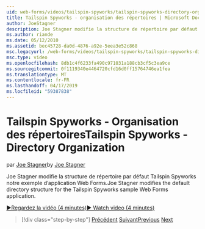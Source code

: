 ```yaml
---
uid: web-forms/videos/tailspin-spyworks/tailspin-spyworks-directory-organization
title: Tailspin Spyworks - organisation des répertoires | Microsoft Docs
author: JoeStagner
description: Joe Stagner modifie la structure de répertoire par défaut Tailspin Spyworks notre exemple d’application Web Forms.
ms.author: riande
ms.date: 05/12/2010
ms.assetid: bec45728-da0d-4876-a92e-5eea3e52c868
msc.legacyurl: /web-forms/videos/tailspin-spyworks/tailspin-spyworks-directory-organization
msc.type: video
ms.openlocfilehash: 8db1c4f6233fa490c971031a188cb3cf5c3ea9ce
ms.sourcegitcommit: 0f1119340e4464720cfd16d0ff15764746ea1fea
ms.translationtype: MT
ms.contentlocale: fr-FR
ms.lasthandoff: 04/17/2019
ms.locfileid: "59387838"
---
```

# <a name="tailspin-spyworks---directory-organization"></a><span data-ttu-id="6def8-103">Tailspin Spyworks - Organisation des répertoires</span><span class="sxs-lookup"><span data-stu-id="6def8-103">Tailspin Spyworks - Directory Organization</span></span>

<span data-ttu-id="6def8-104">par [Joe Stagner](https://github.com/JoeStagner)</span><span class="sxs-lookup"><span data-stu-id="6def8-104">by [Joe Stagner](https://github.com/JoeStagner)</span></span>

<span data-ttu-id="6def8-105">Joe Stagner modifie la structure de répertoire par défaut Tailspin Spyworks notre exemple d’application Web Forms.</span><span class="sxs-lookup"><span data-stu-id="6def8-105">Joe Stagner modifies the default directory structure for the Tailspin Spyworks sample Web Forms application.</span></span>

[<span data-ttu-id="6def8-106">&#9654;Regardez la vidéo (4 minutes)</span><span class="sxs-lookup"><span data-stu-id="6def8-106">&#9654; Watch video (4 minutes)</span></span>](https://channel9.msdn.com/Blogs/ASP-NET-Site-Videos/tailspin-spyworks-directory-organization)

> [!div class="step-by-step"]
> <span data-ttu-id="6def8-107">[Précédent](tailspin-spyworks-intro-ui-and-edm.md)
> [Suivant](tailspin-spyworks-category-menu.md)</span><span class="sxs-lookup"><span data-stu-id="6def8-107">[Previous](tailspin-spyworks-intro-ui-and-edm.md)
[Next](tailspin-spyworks-category-menu.md)</span></span>
